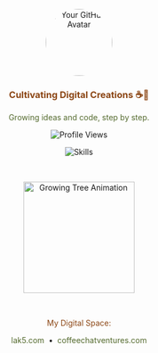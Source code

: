 <p align="center">
  <a href="https://github.com/scryst">
    <img src="https://avatars.githubusercontent.com/u/YOUR_GITHUB_ID?v=4" width="120" height="120" alt="Your GitHub Avatar" style="border-radius: 50%;">
  </a>
</p>

<h3 align="center" style="color:#8B4513;">Cultivating Digital Creations ☕🌿</h3>

<p align="center" style="color:#556B2F;">
  Growing ideas and code, step by step.
</p>

<p align="center">
  <img src="https://komarev.com/ghpvc/?username=scryst&style=flat-square&label=Profile+Views&color=A0522D" alt="Profile Views">
</p>

<p align="center">
  <img src="https://skillicons.dev/icons?i=py,js,react&perline=3&theme=light" alt="Skills">
</p>

<br>

<p align="center">
  <img src="https://i.imgur.com/k41Zj9V.gif" alt="Growing Tree Animation" width="200">
</p>

<br>

<p align="center" style="color:#8B4513;">My Digital Space:</p>
<p align="center">
  <a href="https://lak5.com" style="color:#556B2F; text-decoration: none;">lak5.com</a>
  &nbsp;&bull;&nbsp;
  <a href="https://coffeechatventures.com" style="color:#556B2F; text-decoration: none;">coffeechatventures.com</a>
</p>
